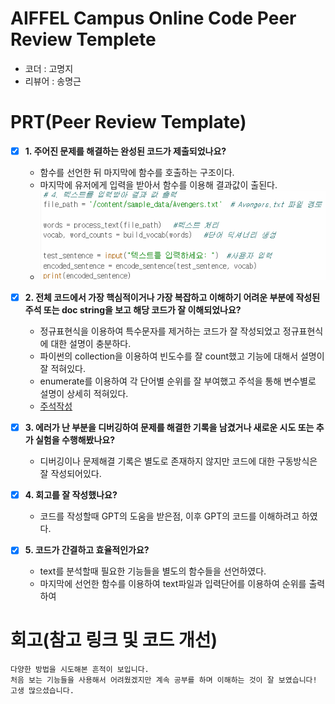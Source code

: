 # AIFFEL Campus Online Code Peer Review Templete
- 코더 : 고명지
- 리뷰어 : 송명근


# PRT(Peer Review Template)
- [X]  **1. 주어진 문제를 해결하는 완성된 코드가 제출되었나요?**
    - 함수를 선언한 뒤 마지막에 함수를 호출하는 구조이다.
    - 마지막에 유저에게 입력을 받아서 함수를 이용해 결과값이 출된다.
    - ![핵심코드작성](./1.code.png)
    
- [X]  **2. 전체 코드에서 가장 핵심적이거나 가장 복잡하고 이해하기 어려운 부분에 작성된 
주석 또는 doc string을 보고 해당 코드가 잘 이해되었나요?**
    - 정규표현식을 이용하여 특수문자를 제거하는 코드가 잘 작성되었고 정규표현식에 대한 설명이 충분하다.
    - 파이썬의 collection을 이용하여 빈도수를 잘 count했고 기능에 대해서 설명이 잘 적혀있다.
    - enumerate를 이용하여 각 단어별 순위를 잘 부여했고 주석을 통해 변수별로 설명이 상세히 적혀있다.
    - [주석작성](./2.doc.png)
        
- [X]  **3. 에러가 난 부분을 디버깅하여 문제를 해결한 기록을 남겼거나
새로운 시도 또는 추가 실험을 수행해봤나요?**
    - 디버깅이나 문제해결 기록은 별도로 존재하지 않지만 코드에 대한 구동방식은 잘 작성되어있다.
        
- [X]  **4. 회고를 잘 작성했나요?**
    - 코드를 작성할때 GPT의 도움을 받은점, 이후 GPT의 코드를 이해하려고 하였다.
        
- [X]  **5. 코드가 간결하고 효율적인가요?**
    - text를 분석할때 필요한 기능들을 별도의 함수들을 선언하였다.
    - 마지막에 선언한 함수를 이용하여 text파일과 입력단어를 이용하여 순위를 출력하여 


# 회고(참고 링크 및 코드 개선)
```
다양한 방법을 시도해본 흔적이 보입니다.
처음 보는 기능들을 사용해서 어려웠겠지만 계속 공부를 하며 이해하는 것이 잘 보였습니다!
고생 많으셨습니다.
```
